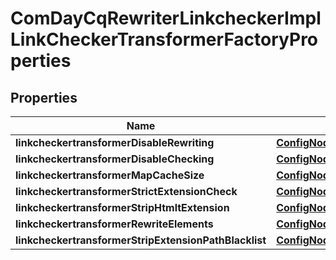 
# ComDayCqRewriterLinkcheckerImplLinkCheckerTransformerFactoryProperties

## Properties
Name | Type | Description | Notes
------------ | ------------- | ------------- | -------------
**linkcheckertransformerDisableRewriting** | [**ConfigNodePropertyBoolean**](ConfigNodePropertyBoolean.md) |  |  [optional]
**linkcheckertransformerDisableChecking** | [**ConfigNodePropertyBoolean**](ConfigNodePropertyBoolean.md) |  |  [optional]
**linkcheckertransformerMapCacheSize** | [**ConfigNodePropertyInteger**](ConfigNodePropertyInteger.md) |  |  [optional]
**linkcheckertransformerStrictExtensionCheck** | [**ConfigNodePropertyBoolean**](ConfigNodePropertyBoolean.md) |  |  [optional]
**linkcheckertransformerStripHtmltExtension** | [**ConfigNodePropertyBoolean**](ConfigNodePropertyBoolean.md) |  |  [optional]
**linkcheckertransformerRewriteElements** | [**ConfigNodePropertyArray**](ConfigNodePropertyArray.md) |  |  [optional]
**linkcheckertransformerStripExtensionPathBlacklist** | [**ConfigNodePropertyArray**](ConfigNodePropertyArray.md) |  |  [optional]



